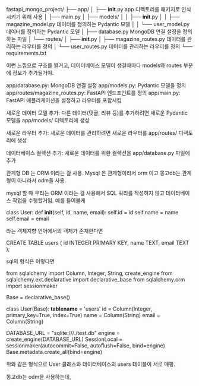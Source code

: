 fastapi_mongo_project/
├── app/
│   ├── __init__.py app 디렉토리를 패키지로 인식시키기 위해 사용
│   ├── main.py
│   ├── models/
│   │   ├── __init__.py
│   │   ├── magazine_model.py 데이터를 정의하는 Pydantic 모델
│   │   └── user_model.py 데이터를 정의하는 Pydantic 모델
│   ├── database.py MongoDB 연결 설정을 정의하는 파일
│   └── routes/
│       ├── __init__.py
│       ├── magazine_routes.py 데이터를 관리하는 라우터를 정의
│       └── user_routes.py 데이터를 관리하는 라우터를 정의
└── requirements.txt


이런 느낌으로 구조를 짤거고, 
데이터베이스 모델이 생길때마다 models와 routes 부분에 정보가 추가될거야. 


app/database.py: MongoDB 연결 설정
app/models.py: Pydantic 모델을 정의
app/routes/magazine_routes.py: FastAPI 엔드포인트를 정의
app/main.py: FastAPI 애플리케이션을 설정하고 라우터를 포함시킴

새로운 데이터 모델 추가: 다른 데이터(댓글, 리뷰 등)를 추가하려면 새로운 Pydantic 모델을 app/models/ 디렉토리에 생성

새로운 라우터 추가: 새로운 데이터를 관리하려면 새로운 라우터를 app/routes/ 디렉토리에 생성

데이터베이스 컬렉션 추가: 새로운 데이터를 위한 컬렉션을 app/database.py 파일에 추가


관계형 DB 는 ORM 이라는 걸 사용. Mysql 은 관계형이라서 orm 이고 
몽고db는 관계형이 아니라서 odm을 사용. 

mysql 할 때 우리는 ORM 이라는 걸 사용해서 SQL 쿼리를 작성하지 않고 데이터베이스 작업을 수행할거임. 예를 들어볼게 

class User:
    def __init__(self, id, name, email):
        self.id = id
        self.name = name
        self.email = email

라는 객체지향 언어에서의 객체가 존재한다면

CREATE TABLE users (
    id INTEGER PRIMARY KEY,
    name TEXT,
    email TEXT
);

sql의 형식은 이렇다면 

from sqlalchemy import Column, Integer, String, create_engine
from sqlalchemy.ext.declarative import declarative_base
from sqlalchemy.orm import sessionmaker

Base = declarative_base()

class User(Base):
    __tablename__ = 'users'
    id = Column(Integer, primary_key=True, index=True)
    name = Column(String)
    email = Column(String)

DATABASE_URL = "sqlite:///./test.db"
engine = create_engine(DATABASE_URL)
SessionLocal = sessionmaker(autocommit=False, autoflush=False, bind=engine)
Base.metadata.create_all(bind=engine)

위와 같은 형식으로 User 클래스와 데이터베이스의 users 테이블이 서로 매핑. 

몽고db는 odm을 사용하는데, 

